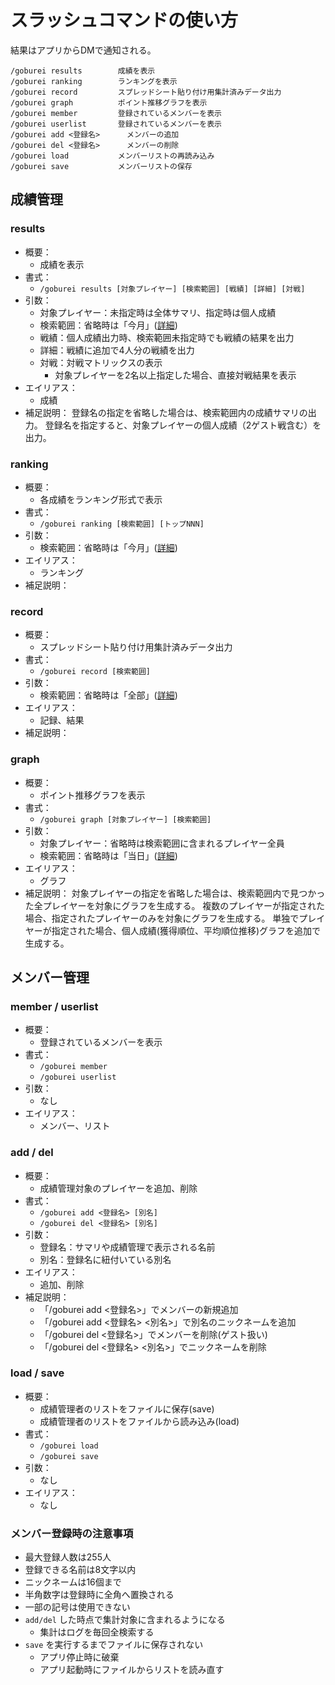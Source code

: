 # スラッシュコマンドの使い方

結果はアプリからDMで通知される。

```
/goburei results		成績を表示
/goburei ranking		ランキングを表示
/goburei record			スプレッドシート貼り付け用集計済みデータ出力
/goburei graph			ポイント推移グラフを表示
/goburei member			登録されているメンバーを表示
/goburei userlist		登録されているメンバーを表示
/goburei add <登録名>		メンバーの追加
/goburei del <登録名>		メンバーの削除
/goburei load			メンバーリストの再読み込み
/goburei save			メンバーリストの保存
```

## 成績管理

### results

- 概要：
  - 成績を表示
- 書式：
  - `/goburei results [対象プレイヤー] [検索範囲] [戦績] [詳細] [対戦]`
- 引数：
  - 対象プレイヤー：未指定時は全体サマリ、指定時は個人成績
  - 検索範囲：省略時は「今月」([詳細](argument_keyword.md#検索範囲))
  - 戦績：個人成績出力時、検索範囲未指定時でも戦績の結果を出力
  - 詳細：戦績に追加で4人分の戦績を出力
  - 対戦：対戦マトリックスの表示
    - 対象プレイヤーを2名以上指定した場合、直接対戦結果を表示
- エイリアス：
  - 成績
- 補足説明：
  登録名の指定を省略した場合は、検索範囲内の成績サマリの出力。
  登録名を指定すると、対象プレイヤーの個人成績（2ゲスト戦含む）を出力。

### ranking

- 概要：
  - 各成績をランキング形式で表示
- 書式：
  - `/goburei ranking [検索範囲] [トップNNN]`
- 引数：
  - 検索範囲：省略時は「今月」([詳細](argument_keyword.md#検索範囲))
- エイリアス：
  - ランキング
- 補足説明：

### record

- 概要：
  - スプレッドシート貼り付け用集計済みデータ出力
- 書式：
  - `/goburei record [検索範囲]`
- 引数：
  - 検索範囲：省略時は「全部」([詳細](argument_keyword.md#検索範囲))
- エイリアス：
  - 記録、結果
- 補足説明：

### graph

- 概要：
  - ポイント推移グラフを表示
- 書式：
  - `/goburei graph [対象プレイヤー] [検索範囲]`
- 引数：
  - 対象プレイヤー：省略時は検索範囲に含まれるプレイヤー全員
  - 検索範囲：省略時は「当日」([詳細](argument_keyword.md#検索範囲))
- エイリアス：
  - グラフ
- 補足説明：
  対象プレイヤーの指定を省略した場合は、検索範囲内で見つかった全プレイヤーを対象にグラフを生成する。
  複数のプレイヤーが指定された場合、指定されたプレイヤーのみを対象にグラフを生成する。
  単独でプレイヤーが指定された場合、個人成績(獲得順位、平均順位推移)グラフを追加で生成する。

## メンバー管理

### member / userlist

- 概要：
  - 登録されているメンバーを表示
- 書式：
  - `/goburei member`
  - `/goburei userlist`
- 引数：
  - なし
- エイリアス：
  - メンバー、リスト

### add / del

- 概要：
  - 成績管理対象のプレイヤーを追加、削除
- 書式：
  - `/goburei add <登録名> [別名]`
  - `/goburei del <登録名> [別名]`
- 引数：
  - 登録名：サマリや成績管理で表示される名前
  - 別名：登録名に紐付いている別名
- エイリアス：
  - 追加、削除
- 補足説明：
  - 「/goburei add <登録名>」でメンバーの新規追加
  - 「/goburei add <登録名> <別名>」で別名のニックネームを追加
  - 「/goburei del <登録名>」でメンバーを削除(ゲスト扱い)
  - 「/goburei del <登録名> <別名>」でニックネームを削除

### load / save

- 概要：
  - 成績管理者のリストをファイルに保存(save)
  - 成績管理者のリストをファイルから読み込み(load)
- 書式：
  - `/goburei load`
  - `/goburei save`
- 引数：
  - なし
- エイリアス：
  - なし

### メンバー登録時の注意事項

- 最大登録人数は255人
- 登録できる名前は8文字以内
- ニックネームは16個まで
- 半角数字は登録時に全角へ置換される
- 一部の記号は使用できない
- `add/del` した時点で集計対象に含まれるようになる
  - 集計はログを毎回全検索する
- `save` を実行するまでファイルに保存されない
  - アプリ停止時に破棄
  - アプリ起動時にファイルからリストを読み直す
